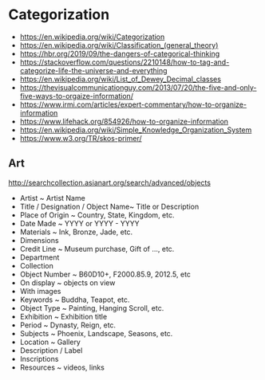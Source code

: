 # Categorization

* https://en.wikipedia.org/wiki/Categorization
* https://en.wikipedia.org/wiki/Classification_(general_theory)
* https://hbr.org/2019/09/the-dangers-of-categorical-thinking
* https://stackoverflow.com/questions/2210148/how-to-tag-and-categorize-life-the-universe-and-everything
* https://en.wikipedia.org/wiki/List_of_Dewey_Decimal_classes
* https://thevisualcommunicationguy.com/2013/07/20/the-five-and-only-five-ways-to-orgaize-information/
* https://www.irmi.com/articles/expert-commentary/how-to-organize-information
* https://www.lifehack.org/854926/how-to-organize-information
* https://en.wikipedia.org/wiki/Simple_Knowledge_Organization_System
* https://www.w3.org/TR/skos-primer/

## Art

http://searchcollection.asianart.org/search/advanced/objects

* Artist ~ Artist Name
* Title / Designation / Object Name~ Title or Description
* Place of Origin ~ Country, State, Kingdom, etc.
* Date Made ~ YYYY or YYYY - YYYY
* Materials ~ Ink, Bronze, Jade, etc.
* Dimensions
* Credit Line ~ Museum purchase, Gift of ..., etc.
* Department
* Collection
* Object Number ~ B60D10+, F2000.85.9, 2012.5, etc
* On display ~ objects on view
* With images
* Keywords ~ Buddha, Teapot, etc.
* Object Type ~ Painting, Hanging Scroll, etc.
* Exhibition ~ Exhibition title
* Period ~ Dynasty, Reign, etc.
* Subjects ~ Phoenix, Landscape, Seasons, etc.
* Location ~ Gallery
* Description / Label
* Inscriptions
* Resources ~ videos, links